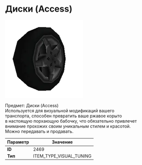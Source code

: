 # Диски (Access)

![Item Image](../img/2469.webp?raw=true)

Предмет: Диски (Access)<br>Используется для визуальной модификаций вашего<br>транспорта, способен превратить ваше ржавое корыто<br>в настоящую порхающую бабочку, что обязательно привлечет<br>внимание прохожих своим уникальным стилем и красотой.<br>Можно передавать и продавать.


| Параметр | Значение |
|----------|----------|
| **ID** | 2469 |
| **Тип** | ITEM_TYPE_VISUAL_TUNING |

